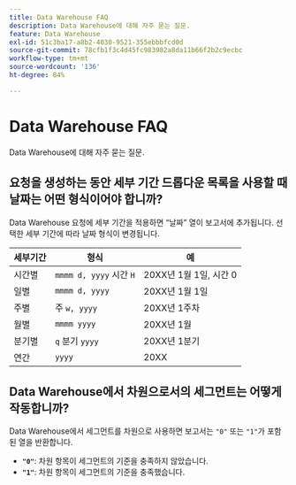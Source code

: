 ```yaml
---
title: Data Warehouse FAQ
description: Data Warehouse에 대해 자주 묻는 질문.
feature: Data Warehouse
exl-id: 51c3ba17-a8b2-4030-9521-355ebbbfcd0d
source-git-commit: 78cfb1f3c4d45fc983982a8da11b66f2b2c9ecbc
workflow-type: tm+mt
source-wordcount: '136'
ht-degree: 84%

---
```


# Data Warehouse FAQ

Data Warehouse에 대해 자주 묻는 질문.

## 요청을 생성하는 동안 세부 기간 드롭다운 목록을 사용할 때 날짜는 어떤 형식이어야 합니까?

Data Warehouse 요청에 세부 기간을 적용하면 “날짜” 열이 보고서에 추가됩니다. 선택한 세부 기간에 따라 날짜 형식이 변경됩니다.

| 세부기간 | 형식 | 예 |
| --- | --- | --- |
| 시간별 | `mmmm d, yyyy` 시간 `H` | 20XX년 1월 1일, 시간 0 |
| 일별 | `mmmm d, yyyy` | 20XX년 1월 1일 |
| 주별 | 주 `w, yyyy` | 20XX년 1주차 |
| 월별 | `mmmm yyyy` | 20XX년 1월 |
| 분기별 | `q` 분기 `yyyy` | 20XX년 1분기 |
| 연간 | `yyyy` | 20XX |

## Data Warehouse에서 차원으로서의 세그먼트는 어떻게 작동합니까?

Data Warehouse에서 세그먼트를 차원으로 사용하면 보고서는 `"0"` 또는 `"1"`가 포함된 열을 반환합니다.

* **`"0"`**: 차원 항목이 세그먼트의 기준을 충족하지 않았습니다.
* **`"1"`**: 차원 항목이 세그먼트의 기준을 충족했습니다.
